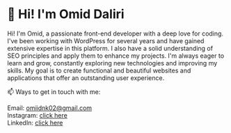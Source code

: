 <h1>👋 Hi! I'm Omid Daliri</h1>

Hi! I'm Omid, a passionate front-end developer with a deep love for coding. I've been working with WordPress for several years and have gained extensive expertise in this platform. I also have a solid understanding of SEO principles and apply them to enhance my projects. I'm always eager to learn and grow, constantly exploring new technologies and improving my skills. My goal is to create functional and beautiful websites and applications that offer an outstanding user experience.

📫 Ways to get in touch with me:

Email: omiidnk02@gmail.com </br>
Instagram: [click here](https://www.instagram.com/omidnk__?igsh=a2txOHVmNHV1dG81&utm_source=qr) </br>
LinkedIn: [click here](https://www.linkedin.com/in/omid-daliri-70b548323?utm_source=share&utm_campaign=share_via&utm_content=profile&utm_medium=ios_app)
